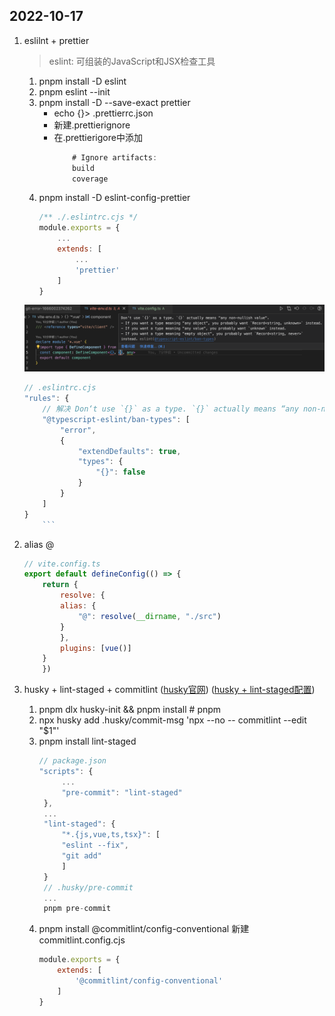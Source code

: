 ## 2022-10-17
1. eslilnt + prettier
    > eslint: 可组装的JavaScript和JSX检查工具
    1. pnpm install -D eslint
    2. pnpm eslint --init
    3. pnpm install -D --save-exact prettier
       - echo {}> .prettierrc.json
       - 新建.prettierignore
       - 在.prettierigore中添加
            ```javascript
                # Ignore artifacts:
                build
                coverage
            ``` 
    4. pnpm install -D eslint-config-prettier
        ```javascript
        /** ./.eslintrc.cjs */
        module.exports = {
            ...
            extends: [
                ...
                'prettier'
            ]
        }
        ```
    <img src="../imgs/ts_1.png" alt="GitHub" title="GitHub,Social Coding"  />

    ```javascript
    // .eslintrc.cjs
    "rules": {
        // 解决 Don‘t use `{}` as a type. `{}` actually means “any non-nullish value“
        "@typescript-eslint/ban-types": [
            "error",
            {
                "extendDefaults": true,
                "types": {
                    "{}": false
                }
            }
        ]
    }
        ```
2. alias @
    ```javascript
    // vite.config.ts
    export default defineConfig(() => {
        return {
            resolve: {
            alias: {
                "@": resolve(__dirname, "./src")
            }
            },
            plugins: [vue()]
        }
        })
    ```
3. husky + lint-staged + commitlint ([husky官网](https://typicode.github.io/husky/#/?id=automatic-recommended/)) ([husky + lint-staged配置](https://juejin.cn/post/6982876819292684318/))
    1. pnpm dlx husky-init && pnpm install # pnpm
    2. npx husky add .husky/commit-msg 'npx --no -- commitlint --edit "$1"'
    3. pnpm install lint-staged
       ```javascript
       // package.json
       "scripts": {
            ...
            "pre-commit": "lint-staged"
        },
        ...
        "lint-staged": {
            "*.{js,vue,ts,tsx}": [
            "eslint --fix",
            "git add"
            ]
        }
        // .husky/pre-commit
        ...
        pnpm pre-commit

       ```
    4. pnpm install  @commitlint/config-conventional
        新建commitlint.config.cjs
        ```javascript
        module.exports = {
            extends: [
                '@commitlint/config-conventional'
            ]
        }
        ```
 